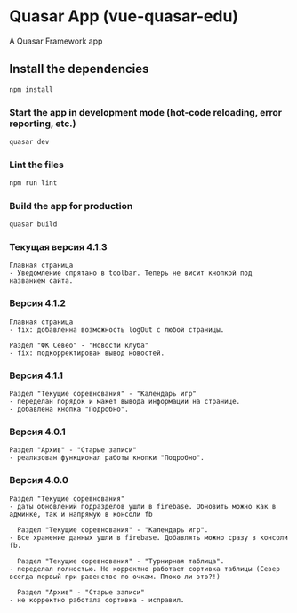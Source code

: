 # Quasar App (vue-quasar-edu)

A Quasar Framework app



## Install the dependencies
```bash
npm install
```

### Start the app in development mode (hot-code reloading, error reporting, etc.)
```bash
quasar dev
```

### Lint the files
```bash
npm run lint
```

### Build the app for production
```bash
quasar build
```

### Текущая версия 4.1.3
```
Главная страница
- Уведомление спрятано в toolbar. Теперь не висит кнопкой под названием сайта.
```

### Версия 4.1.2
```
Главная страница
- fix: добавленна возможность logOut с любой страницы.

Раздел "ФК Севео" - "Новости клуба"
- fix: подкорректирован вывод новостей.
```

### Версия 4.1.1
```
Раздел "Текущие соревнования" - "Календарь игр"
- переделан порядок и макет вывода информации на странице.
- добавлена кнопка "Подробно".
```

### Версия 4.0.1
```
Раздел "Архив" - "Старые записи"
- реализован функционал работы кнопки "Подробно".
```

### Версия 4.0.0
```
Раздел "Текущие соревнования"
- даты обновлений подразделов ушли в firebase. Обновить можно как в админке, так и напрямую в консоли fb

  Раздел "Текущие соревнования" - "Календарь игр".
- Все хранение данных ушли в firebase. Добавлять можно сразу в консоли fb.

  Раздел "Текущие соревнования" - "Турнирная таблица".
- переделал полностью. Не корректно работает сортивка таблицы (Север всегда первый при равенстве по очкам. Плохо ли это?!)

  Раздел "Архив" - "Старые записи"
- не корректно работала сортивка - исправил.
```
